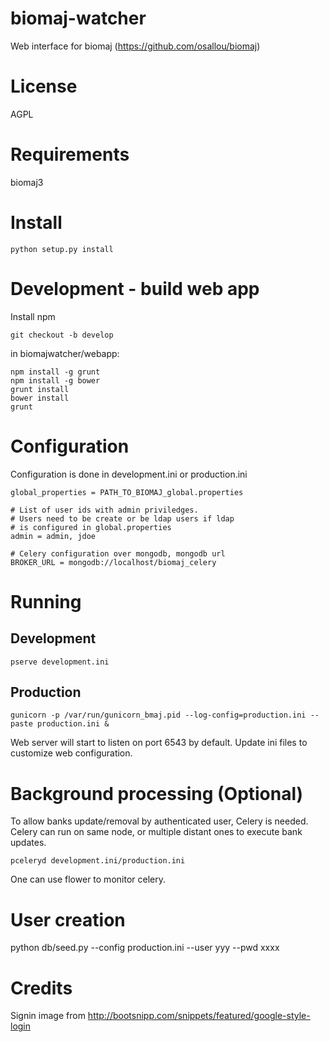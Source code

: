 # biomaj-watcher

Web interface for biomaj (https://github.com/osallou/biomaj) 

# License

AGPL

# Requirements

biomaj3

# Install

    python setup.py install

# Development - build web app

Install npm

    git checkout -b develop

in biomajwatcher/webapp:

    npm install -g grunt
    npm install -g bower
    grunt install
    bower install
    grunt

# Configuration

Configuration is done in development.ini or production.ini

    global_properties = PATH_TO_BIOMAJ_global.properties
    
    # List of user ids with admin priviledges.
    # Users need to be create or be ldap users if ldap
    # is configured in global.properties
    admin = admin, jdoe
    
    # Celery configuration over mongodb, mongodb url
    BROKER_URL = mongodb://localhost/biomaj_celery


# Running

## Development

    pserve development.ini

## Production

    gunicorn -p /var/run/gunicorn_bmaj.pid --log-config=production.ini --paste production.ini &


Web server will start to listen on port 6543 by default. Update ini files to
customize web configuration.


# Background processing (Optional)

To allow banks update/removal by authenticated user, Celery is needed. Celery can run on same node, or multiple distant ones to execute bank updates.

    pceleryd development.ini/production.ini

One can use flower to monitor celery.

# User creation

python db/seed.py --config production.ini --user yyy --pwd xxxx


# Credits

Signin image from http://bootsnipp.com/snippets/featured/google-style-login
